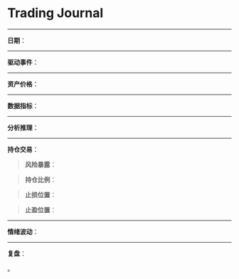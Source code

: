 # Trading Journal

---

**日期**：

---

**驱动事件**：

> 

---

**资产价格**：

> 

---

**数据指标**：

> 

---

**分析推理**：

> 

---

**持仓交易**：

> **风险暴露**：

> **持仓比例**：

> **止损位置**：

> **止盈位置**：

<span style="color: red;"></span>
<span style="color: green;"></span>
<span style="color: blue;"></span>

---

**情绪波动**：



---

**复盘**：

<mark></mark>。

